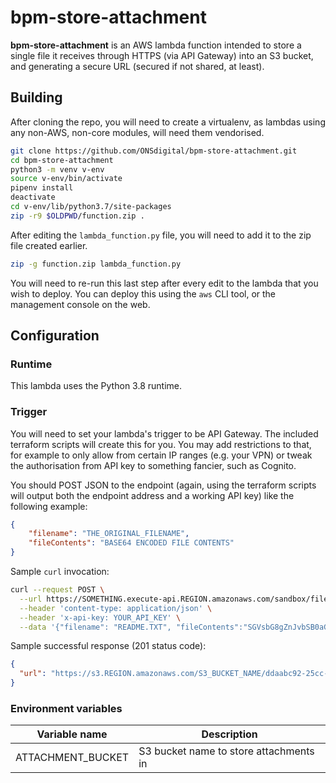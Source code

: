 # bpm-store-attachment

**bpm-store-attachment** is an AWS lambda function intended to store a single file it receives through HTTPS (via API Gateway) into an S3 bucket, and generating a secure URL (secured if not shared, at least).

## Building

After cloning the repo, you will need to create a virtualenv, as lambdas using any non-AWS, non-core modules, will need them vendorised.

```sh
git clone https://github.com/ONSdigital/bpm-store-attachment.git
cd bpm-store-attachment
python3 -m venv v-env
source v-env/bin/activate
pipenv install
deactivate
cd v-env/lib/python3.7/site-packages
zip -r9 $OLDPWD/function.zip .
```

After editing the `lambda_function.py` file, you will need to add it to the zip file created earlier.

```sh
zip -g function.zip lambda_function.py
```

You will need to re-run this last step after every edit to the lambda that you wish to deploy. You can deploy this using the `aws` CLI tool, or the management console on the web.

## Configuration

### Runtime

This lambda uses the Python 3.8 runtime.

### Trigger

You will need to set your lambda's trigger to be API Gateway. The included terraform scripts will create this for you. You may add restrictions to that, for example to only allow from certain IP ranges (e.g. your VPN) or tweak the authorisation from API key to something fancier, such as Cognito.

You should POST JSON to the endpoint (again, using the terraform scripts will output both the endpoint address and a working API key) like the following example:

```json
{
    "filename": "THE_ORIGINAL_FILENAME",
    "fileContents": "BASE64 ENCODED FILE CONTENTS"
}
```

Sample `curl` invocation:

```sh
curl --request POST \
  --url https://SOMETHING.execute-api.REGION.amazonaws.com/sandbox/files \
  --header 'content-type: application/json' \
  --header 'x-api-key: YOUR_API_KEY' \
  --data '{"filename": "README.TXT", "fileContents":"SGVsbG8gZnJvbSB0aGUgT05TIQo="}'
```

Sample successful response (201 status code):

```json
{
  "url": "https://s3.REGION.amazonaws.com/S3_BUCKET_NAME/ddaabc92-25cc-481a-810d-639868f0f21-6dc786bf-e8ad-43d8-9db3-d2446ffef8b9"
}
```

### Environment variables

| Variable name     | Description |
| ------------------|-------------|
| ATTACHMENT_BUCKET | S3 bucket name to store attachments in |

